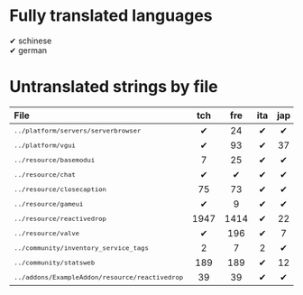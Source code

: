# Fully translated languages
✔ schinese  
✔ german

# Untranslated strings by file
| File | tch | fre | ita | jap | kor | pol | por | bra | rus | spa | ukr | vie |
|:- |:-:|:-:|:-:|:-:|:-:|:-:|:-:|:-:|:-:|:-:|:-:|:-:|
| <sup>`../platform/servers/serverbrowser`</sup> | ✔ | 24 | ✔ | ✔ | 24 | 24 | ✔ | 186 | ✔ | 24 | 186 | 186 |
| <sup>`../platform/vgui`</sup> | ✔ | 93 | ✔ | 37 | 93 | 81 | 93 | 184 | ✔ | 93 | 184 | 184 |
| <sup>`../resource/basemodui`</sup> | 7 | 25 | ✔ | ✔ | 47 | 26 | 1 | 14 | ✔ | 26 | 25 | 1290 |
| <sup>`../resource/chat`</sup> | ✔ | ✔ | ✔ | ✔ | ✔ | 8 | ✔ | ✔ | ✔ | ✔ | 8 | 1 |
| <sup>`../resource/closecaption`</sup> | 75 | 73 | ✔ | ✔ | 10 | 1948 | 115 |1948 | ✔ | 1948 | 66 | 1948 |
| <sup>`../resource/gameui`</sup> | ✔ | 9 | ✔ | ✔ | 5 | 9 | ✔ | 1 | ✔ | 7 | 8 | 605 |
| <sup>`../resource/reactivedrop`</sup> | 1947 | 1414 | ✔ | 22 | 924 | 2066 | 1462 | 306 | ✔ | 1465 | 1594 | 3891 |
| <sup>`../resource/valve`</sup> | ✔ | 196 | ✔ | 7 | 90 | 266 | 266 | ✔ | ✔ | 266 | 266 | 224 |
| <sup>`../community/inventory_service_tags`</sup> | 2 | 7 | 2 | ✔ | 7 | 7 | 2 | 7 | 2 | 7 | 7 | 7 |
| <sup>`../community/statsweb`</sup> | 189 | 189 | ✔ | 12 | 41 |189 | 17 | 5 | ✔ | 189 | 189 | 189 |
| <sup>`../addons/ExampleAddon/resource/reactivedrop`</sup> | 39 | 39 | ✔ | ✔ | 39 | 39 | 39 | ✔ | ✔ | 39 | 39 | 39 |
